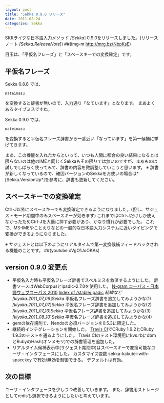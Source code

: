 ```yaml
---
layout: post
title: "Sekka 0.9.0 リリース"
date: 2011-08-24
categories: Sekka
---
```

SKKライクな日本語入力メソッド *[Sekka*] 0.9.0をリリースしました。(リリースノート *[Sekka.ReleaseNote*])
 ##(img-m http://mrg.bz/NbpKsE)

目玉は、「平仮名フレーズ」と「スペースキーでの変換確定」です。

## 平仮名フレーズ
Sekka 0.8.8 では、
```
nateimasu
```
を変換すると辞書が無いので、入力通り「なています」となります。
まあよくあるタイプミスですね。

Sekka 0.9.0 では、
```
nateimasu
```
を変換すると平仮名フレーズ辞書から一番近い「なっています」を第一候補に挙げてきます。

まあ、この機能を入れたからといって、いつも人間に都合の良い結果になるとは限らないのは他のIMEと同じくSekkaもその限りでは無いのですが、まあものは試しでしばらく使ってみて、辞書の内容を微調整していこうと思います。
※ 辞書が新しくなっているので、確固バージョンのSekkaをお使いの場合は*[Sekka.VersionUp*]を参考に、辞書も更新してください。

## スペースキーでの変換確定
Ctrl-J以外にスペースキーでも変換確定できるようになりました。(但し、サジェストモード期間中のみスペースキーが効きます)
これまではCtrl-Jだけしか使えなかったためCtrl-Jを大量に押す必要があり、かなり慣れが必要でした。
これで、MS-IMEやことえりなどの一般的な日本語入力システムに近いタイピングで変換ができるようになりました。

※ サジェストとは以下のようにリアルタイムで第一変換候補フィードバックされる機能のことです。
 ##(youtube xVgO1JoOKAs)

## version 0.9.0 変更点
- 平仮名入力時も平仮名フレーズ辞書でスペルミスを救済するようにした。
 辞書ソースはWebCorpusとipadic-2.7.0を使用した。
  [N-gram コーパス - 日本語ウェブコーパス 2010](http://s-yata.jp/corpus/nwc2010/ngrams/)
  [Index of /stable/ipadic](http://chasen.aist-nara.ac.jp/stable/ipadic/)
  *経緯など*
   *[kiyoka.2011_07_06*]*Sekka* 平仮名フレーズ辞書を追加してみようかな(1)
   *[kiyoka.2011_07_07*]*Sekka* 平仮名フレーズ辞書を追加してみようかな(2)
   *[kiyoka.2011_07_13*]*Sekka* 平仮名フレーズ辞書を追加してみようかな(3)
   *[kiyoka.2011_08_10*]*Sekka* 平仮名フレーズ辞書を追加してみようかな(4)
- gemの依存規則で、Nendoの必須バージョンを0.5.3に限定した。
- 継続的インテグレーションを開始した。
  [Travis CI](http://travis-ci.org/)でCRuby 1.9.2とCRuby 1.9.3のテストを通るようにした。
  Travis CIのテスト環境用にkvs.rbにdbmとRubyのHash(オンメモリ)での辞書管理を追加した。
- リアルタイム候補表示中(サジェスト期間中)はスペースキーで変換可能なユーザ・インタフェースにした。
 カスタマイズ変数 sekka-kakutei-with-spacekey で有効/無効を制御できる。
 デフォルトは有効。

## 次の目標
ユーザ・インタフェースを少しづつ改善していきます。
また、辞書用ストレージとしてredisも選択できるようにしたいと考えています。
